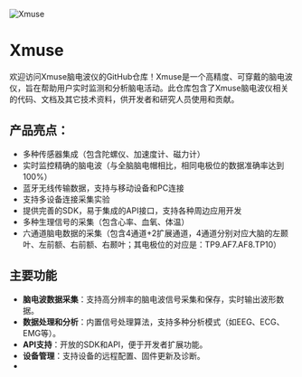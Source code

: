 ![Xmuse](https://github.com/user-attachments/assets/fcff35d9-f798-4f67-a366-5d3a4e6f0be5)

# Xmuse
欢迎访问Xmuse脑电波仪的GitHub仓库！Xmuse是一个高精度、可穿戴的脑电波仪，旨在帮助用户实时监测和分析脑电活动。此仓库包含了Xmuse脑电波仪相关的代码、文档及其它技术资料，供开发者和研究人员使用和贡献。
## 产品亮点：
- 多种传感器集成（包含陀螺仪、加速度计、磁力计）
- 实时监控精确的脑电波（与全脑脑电帽相比，相同电极位的数据准确率达到100%）
- 蓝牙无线传输数据，支持与移动设备和PC连接
- 支持多设备连接采集实验
- 提供完善的SDK，易于集成的API接口，支持各种周边应用开发
- 多种生理信号的采集（包含心率、血氧、体温）
- 六通道脑电数据的采集（包含4通道+2扩展通道，4通道分别对应大脑的左颞叶、左前额、右前额、右颞叶；其电极位的对应是：TP9.AF7.AF8.TP10）
## 主要功能
- **脑电波数据采集**：支持高分辨率的脑电波信号采集和保存，实时输出波形数据。
- **数据处理和分析**：内置信号处理算法，支持多种分析模式（如EEG、ECG、EMG等）。
- **API支持**：开放的SDK和API，便于开发者扩展功能。
- **设备管理**：支持设备的远程配置、固件更新及诊断。
- 

